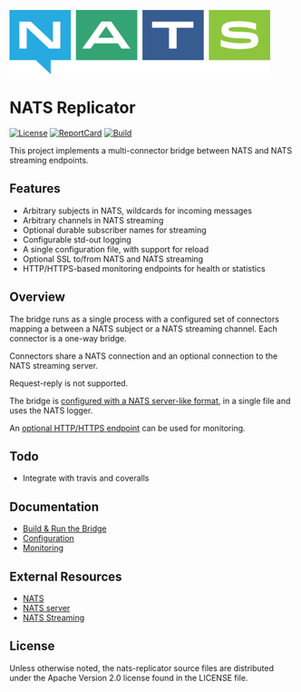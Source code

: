 ![NATS](logos/large-logo.png)

# NATS Replicator

[![License][License-Image]][License-Url]
[![ReportCard][ReportCard-Image]][ReportCard-Url]
[![Build][Build-Status-Image]][Build-Status-Url]

This project implements a multi-connector bridge between NATS and NATS streaming endpoints.

## Features

* Arbitrary subjects in NATS, wildcards for incoming messages
* Arbitrary channels in NATS streaming
* Optional durable subscriber names for streaming
* Configurable std-out logging
* A single configuration file, with support for reload
* Optional SSL to/from NATS and NATS streaming
* HTTP/HTTPS-based monitoring endpoints for health or statistics

## Overview

The bridge runs as a single process with a configured set of connectors mapping a between a NATS subject or a NATS streaming channel. Each connector is a one-way bridge.

Connectors share a NATS connection and an optional connection to the NATS streaming server.

Request-reply is not supported.

The bridge is [configured with a NATS server-like format](docs/config.md), in a single file and uses the NATS logger.

An [optional HTTP/HTTPS endpoint](docs/monitoring.md) can be used for monitoring.

## Todo

* Integrate with travis and coveralls

## Documentation

* [Build & Run the Bridge](docs/buildandrun.md)
* [Configuration](docs/config.md)
* [Monitoring](docs/monitoring.md)

## External Resources

* [NATS](https://nats.io/documentation/)
* [NATS server](https://github.com/nats-io/nats-server)
* [NATS Streaming](https://github.com/nats-io/nats-streaming-server)

[License-Url]: https://www.apache.org/licenses/LICENSE-2.0
[License-Image]: https://img.shields.io/badge/License-Apache2-blue.svg
[Build-Status-Url]: https://travis-ci.com/nats-io/nats-replicator
[Build-Status-Image]: https://travis-ci.com/nats-io/nats-replicator.svg?branch=master
[ReportCard-Url]: https://goreportcard.com/report/nats-io/nats-replicator
[ReportCard-Image]: https://goreportcard.com/badge/github.com/nats-io/nats-replicator

<a name="license"></a>

## License

Unless otherwise noted, the nats-replicator source files are distributed under the Apache Version 2.0 license found in the LICENSE file.
